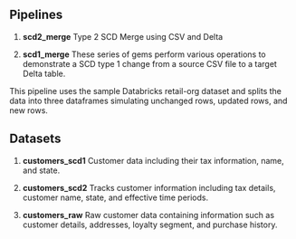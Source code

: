 ## Pipelines

1. **scd2_merge**
Type 2 SCD Merge using CSV and Delta

2. **scd1_merge**
These series of gems perform various operations to demonstrate a SCD type 1 change from a source CSV file to a target Delta table. 

This pipeline uses the sample Databricks retail-org dataset and splits the data into three dataframes simulating unchanged rows, updated rows, and new rows.




## Datasets

1. **customers_scd1**
Customer data including their tax information, name, and state.

2. **customers_scd2**
Tracks customer information including tax details, customer name, state, and effective time periods.

3. **customers_raw**
Raw customer data containing information such as customer details, addresses, loyalty segment, and purchase history.